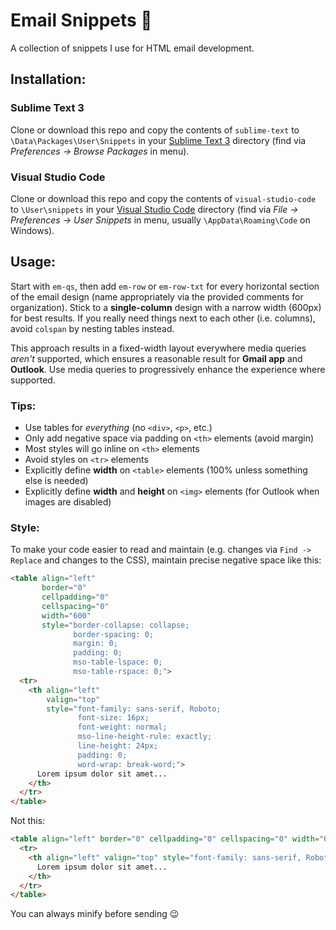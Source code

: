 # Email Snippets :email:
A collection of snippets I use for HTML email development.

## Installation:

### Sublime Text 3

Clone or download this repo and copy the contents of `sublime-text` to `\Data\Packages\User\Snippets` in your [Sublime&nbsp;Text&nbsp;3](https://www.sublimetext.com/3) directory (find via *Preferences &rarr; Browse Packages* in menu).

### Visual Studio Code

Clone or download this repo and copy the contents of `visual-studio-code` to `\User\snippets` in your [Visual&nbsp;Studio&nbsp;Code](https://code.visualstudio.com) directory (find via *File &rarr; Preferences &rarr; User Snippets* in menu, usually `\AppData\Roaming\Code` on Windows).

## Usage:

Start with `em-qs`, then add `em-row` or `em-row-txt` for every horizontal section of the email design (name appropriately via the provided comments for organization). Stick to a **single-column** design with a narrow width (600px) for best results. If you really need things next to each other (i.e. columns), avoid `colspan` by nesting tables instead.

This approach results in a fixed-width layout everywhere media queries *aren't* supported, which ensures a reasonable result for **Gmail app** and **Outlook**. Use media queries to progressively enhance the experience where supported.

### Tips:

* Use tables for *everything* (no `<div>`, `<p>`, etc.)
* Only add negative space via padding on `<th>` elements (avoid margin)
* Most styles will go inline on `<th>` elements
* Avoid styles on `<tr>` elements
* Explicitly define **width** on `<table>` elements (100% unless something else is needed)
* Explicitly define **width** and **height** on `<img>` elements (for Outlook when images are disabled)

### Style:

To make your code easier to read and maintain (e.g. changes via `Find -> Replace` and changes to the CSS), maintain precise negative space like this:

```html
<table align="left"
       border="0"
       cellpadding="0"
       cellspacing="0"
       width="600"
       style="border-collapse: collapse;
              border-spacing: 0;
              margin: 0;
              padding: 0;
              mso-table-lspace: 0;
              mso-table-rspace: 0;">
  <tr>
    <th align="left"
        valign="top"
        style="font-family: sans-serif, Roboto;
               font-size: 16px;
               font-weight: normal;
               mso-line-height-rule: exactly;
               line-height: 24px;
               padding: 0;
               word-wrap: break-word;">
      Lorem ipsum dolor sit amet...
    </th>
  </tr>
</table>
```

Not this:

```html
<table align="left" border="0" cellpadding="0" cellspacing="0" width="600" style="border-collapse: collapse; border-spacing: 0; margin: 0; padding: 0; mso-table-lspace: 0; mso-table-rspace: 0;">
  <tr>
    <th align="left" valign="top" style="font-family: sans-serif, Roboto; font-size: 16px; font-weight: normal; mso-line-height-rule: exactly; line-height: 24px; padding: 0; word-wrap: break-word;">
      Lorem ipsum dolor sit amet...
    </th>
  </tr>
</table>
```
You can always minify before sending :wink:
